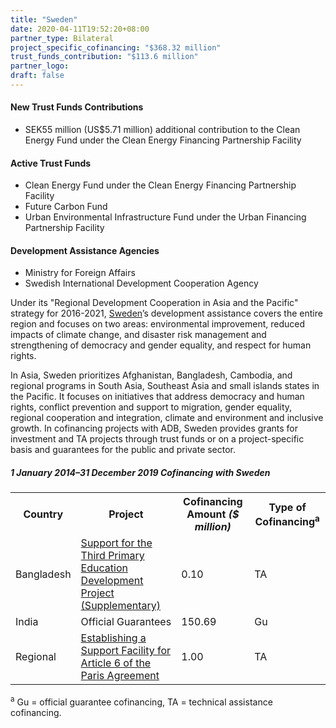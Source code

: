 ```yaml
---
title: "Sweden"
date: 2020-04-11T19:52:20+08:00
partner_type: Bilateral
project_specific_cofinancing: "$368.32 million"
trust_funds_contribution: "$113.6 million"
partner_logo:
draft: false
---
```


#### New Trust Funds Contributions 

* SEK55 million (US$5.71 million) additional contribution to the Clean Energy Fund under the Clean Energy Financing Partnership Facility  
 
#### Active Trust Funds 

* Clean Energy Fund under the Clean Energy Financing Partnership Facility  
* Future Carbon Fund 
* Urban Environmental Infrastructure Fund under the Urban Financing Partnership Facility 
 
#### Development Assistance Agencies 

* Ministry for Foreign Affairs 
* Swedish International Development Cooperation Agency  
  
Under its "Regional Development Cooperation in Asia and the Pacific" strategy for 2016-2021, <a href="https://www.adb.org/publications/sweden-fact-sheet" target="_blank">Sweden</a>’s development assistance covers the entire region and focuses on two areas: environmental improvement, reduced impacts of climate change, and disaster risk management and strengthening of democracy and gender equality, and respect for human rights.  

In Asia, Sweden prioritizes Afghanistan, Bangladesh, Cambodia, and regional programs in South Asia, Southeast Asia and small islands states in the Pacific. It focuses on initiatives that address democracy and human rights, conflict prevention and support to migration, gender equality, regional cooperation and integration, climate and environment and inclusive growth. In cofinancing projects with ADB, Sweden provides grants for investment and TA projects through trust funds or on a project-specific basis and guarantees for the public and private sector. 

##### _1 January 2014–31 December 2019_ Cofinancing with Sweden

<table class="table dr-partner-table">
<tr>
<th>Country</th>
<th>Project</th>
<th>Cofinancing Amount <em>($ million)</em></th>
<th>Type of Cofinancing<sup>a</sup></th>
</tr>
<tr>
<td>Bangladesh</td>
<td><a
href="https://www.adb.org/projects/45317-001/main" target="_blank">Support for the Third Primary Education Development Project (Supplementary)</a></td>
<td>0.10 </td>
<td>TA</td>
</tr>
<tr>
<td>India</td>
<td>Official
Guarantees</td>
<td>150.69 </td>
<td>Gu</td>
</tr>
<tr>
<td>Regional</td>
<td><a
href="https://www.adb.org/projects/50404-001/main" target="_blank">Establishing a Support Facility for Article 6 of the Paris Agreement</a></td>
<td>1.00 </td>
<td>TA</td>
</tr>
</table>

<p class="dr-footnote"><sup>a</sup> Gu = official guarantee cofinancing, TA = technical assistance cofinancing.</p>
